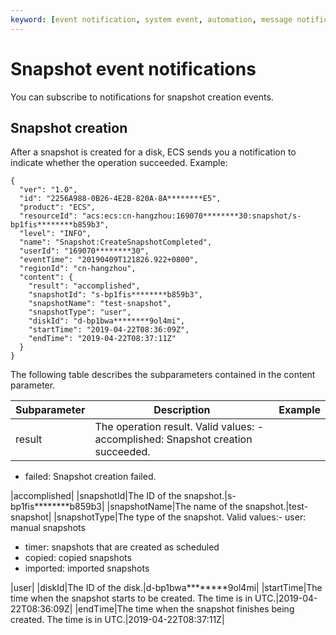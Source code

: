 ```yaml
---
keyword: [event notification, system event, automation, message notification, ECS]
---
```


# Snapshot event notifications

You can subscribe to notifications for snapshot creation events.

## Snapshot creation

After a snapshot is created for a disk, ECS sends you a notification to indicate whether the operation succeeded. Example:

```
{
  "ver": "1.0",
  "id": "2256A988-0B26-4E2B-820A-8A********E5",
  "product": "ECS",
  "resourceId": "acs:ecs:cn-hangzhou:169070********30:snapshot/s-bp1fis********b859b3",
  "level": "INFO",
  "name": "Snapshot:CreateSnapshotCompleted",
  "userId": "169070********30",
  "eventTime": "20190409T121826.922+0800",
  "regionId": "cn-hangzhou",
  "content": {
    "result": "accomplished",
    "snapshotId": "s-bp1fis********b859b3",
    "snapshotName": "test-snapshot",
    "snapshotType": "user",
    "diskId": "d-bp1bwa********9ol4mi",
    "startTime": "2019-04-22T08:36:09Z",
    "endTime": "2019-04-22T08:37:11Z"
  }
}
```

The following table describes the subparameters contained in the content parameter.

|Subparameter|Description|Example|
|------------|-----------|-------|
|result|The operation result. Valid values: -   accomplished: Snapshot creation succeeded.
-   failed: Snapshot creation failed.

|accomplished|
|snapshotId|The ID of the snapshot.|s-bp1fis\*\*\*\*\*\*\*\*b859b3|
|snapshotName|The name of the snapshot.|test-snapshot|
|snapshotType|The type of the snapshot. Valid values:-   user: manual snapshots
-   timer: snapshots that are created as scheduled
-   copied: copied snapshots
-   imported: imported snapshots

|user|
|diskId|The ID of the disk.|d-bp1bwa\*\*\*\*\*\*\*\*9ol4mi|
|startTime|The time when the snapshot starts to be created. The time is in UTC.|2019-04-22T08:36:09Z|
|endTime|The time when the snapshot finishes being created. The time is in UTC.|2019-04-22T08:37:11Z|

